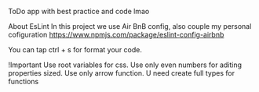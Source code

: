 ToDo app with best practice and code lmao

About EsLint
In this project we use Air BnB config, also couple my personal cofiguration https://www.npmjs.com/package/eslint-config-airbnb


You can tap ctrl + s for format your code.

!Important
Use root variables for css.
Use only even numbers for aditing properties sized.
Use only arrow function.
U need create full types for functions